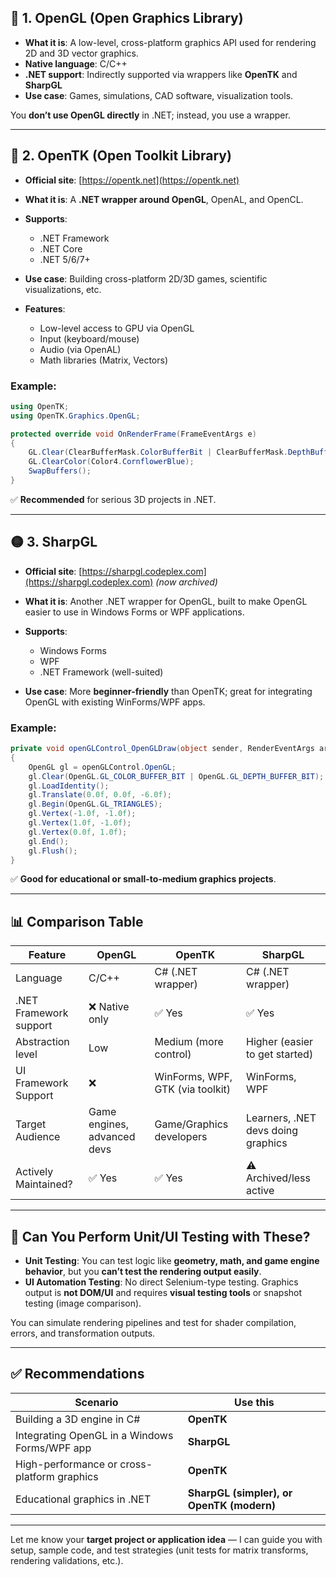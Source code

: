 
## 🔷 1. **OpenGL (Open Graphics Library)**

* **What it is**: A low-level, cross-platform graphics API used for rendering 2D and 3D vector graphics.
* **Native language**: C/C++
* **.NET support**: Indirectly supported via wrappers like **OpenTK** and **SharpGL**
* **Use case**: Games, simulations, CAD software, visualization tools.

You **don’t use OpenGL directly** in .NET; instead, you use a wrapper.

---

## 🔶 2. **OpenTK (Open Toolkit Library)**

* **Official site**: [https://opentk.net](https://opentk.net)
* **What it is**: A **.NET wrapper around OpenGL**, OpenAL, and OpenCL.
* **Supports**:

  * .NET Framework
  * .NET Core
  * .NET 5/6/7+
* **Use case**: Building cross-platform 2D/3D games, scientific visualizations, etc.
* **Features**:

  * Low-level access to GPU via OpenGL
  * Input (keyboard/mouse)
  * Audio (via OpenAL)
  * Math libraries (Matrix, Vectors)

### Example:

```csharp
using OpenTK;
using OpenTK.Graphics.OpenGL;

protected override void OnRenderFrame(FrameEventArgs e)
{
    GL.Clear(ClearBufferMask.ColorBufferBit | ClearBufferMask.DepthBufferBit);
    GL.ClearColor(Color4.CornflowerBlue);
    SwapBuffers();
}
```

✅ **Recommended** for serious 3D projects in .NET.

---

## 🟡 3. **SharpGL**

* **Official site**: [https://sharpgl.codeplex.com](https://sharpgl.codeplex.com) *(now archived)*
* **What it is**: Another .NET wrapper for OpenGL, built to make OpenGL easier to use in Windows Forms or WPF applications.
* **Supports**:

  * Windows Forms
  * WPF
  * .NET Framework (well-suited)
* **Use case**: More **beginner-friendly** than OpenTK; great for integrating OpenGL with existing WinForms/WPF apps.

### Example:

```csharp
private void openGLControl_OpenGLDraw(object sender, RenderEventArgs args)
{
    OpenGL gl = openGLControl.OpenGL;
    gl.Clear(OpenGL.GL_COLOR_BUFFER_BIT | OpenGL.GL_DEPTH_BUFFER_BIT);
    gl.LoadIdentity();
    gl.Translate(0.0f, 0.0f, -6.0f);
    gl.Begin(OpenGL.GL_TRIANGLES);
    gl.Vertex(-1.0f, -1.0f);
    gl.Vertex(1.0f, -1.0f);
    gl.Vertex(0.0f, 1.0f);
    gl.End();
    gl.Flush();
}
```

✅ **Good for educational or small-to-medium graphics projects**.

---

## 📊 Comparison Table

| Feature                | **OpenGL**                  | **OpenTK**                       | **SharpGL**                        |
| ---------------------- | --------------------------- | -------------------------------- | ---------------------------------- |
| Language               | C/C++                       | C# (.NET wrapper)                | C# (.NET wrapper)                  |
| .NET Framework support | ❌ Native only               | ✅ Yes                            | ✅ Yes                              |
| Abstraction level      | Low                         | Medium (more control)            | Higher (easier to get started)     |
| UI Framework Support   | ❌                           | WinForms, WPF, GTK (via toolkit) | WinForms, WPF                      |
| Target Audience        | Game engines, advanced devs | Game/Graphics developers         | Learners, .NET devs doing graphics |
| Actively Maintained?   | ✅ Yes                       | ✅ Yes                            | ⚠️ Archived/less active            |

---

## 🧪 Can You Perform Unit/UI Testing with These?

* **Unit Testing**: You can test logic like **geometry, math, and game engine behavior**, but you **can’t test the rendering output easily**.
* **UI Automation Testing**: No direct Selenium-type testing. Graphics output is **not DOM/UI** and requires **visual testing tools** or snapshot testing (image comparison).

You can simulate rendering pipelines and test for shader compilation, errors, and transformation outputs.

---

## ✅ Recommendations

| Scenario                                      | Use this                                  |
| --------------------------------------------- | ----------------------------------------- |
| Building a 3D engine in C#                    | **OpenTK**                                |
| Integrating OpenGL in a Windows Forms/WPF app | **SharpGL**                               |
| High-performance or cross-platform graphics   | **OpenTK**                                |
| Educational graphics in .NET                  | **SharpGL (simpler), or OpenTK (modern)** |

---

Let me know your **target project or application idea** — I can guide you with setup, sample code, and test strategies (unit tests for matrix transforms, rendering validations, etc.).
